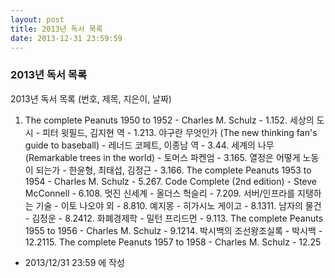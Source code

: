 ```yaml
---
layout: post
title: 2013년 독서 목록
date: 2013-12-31 23:59:59
---
```


### 2013년 독서 목록

2013년 독서 목록 (번호, 제목, 지은이, 날짜)

1. The complete Peanuts 1950 to 1952 - Charles M. Schulz - 1.152. 세상의 도시 - 피터 윗필드, 김지현 역 - 1.213. 야구란 무엇인가 (The new thinking fan's guide to baseball) - 레너드 코페트, 이종남 역 - 3.44. 세계의 나무 (Remarkable trees in the world) - 토머스 파켄엄 - 3.165. 열정은 어떻게 노동이 되는가 - 한윤형, 최태섭, 김정근 - 3.166. The complete Peanuts 1953 to 1954 - Charles M. Schulz - 5.267. Code Complete (2nd edition) - Steve McConnell - 6.108. 멋진 신세계 - 올더스 헉슬리 - 7.209. 서버/인프라를 지탱하는 기술 - 이토 나오야 외 - 8.810. 예지몽 - 히가시노 게이고 - 8.1311. 남자의 물건 - 김정운 - 8.2412. 화폐경제학 - 밀턴 프리드먼 - 9.113. The complete Peanuts 1955 to 1956 - Charles M. Schulz - 9.1214. 박시백의 조선왕조실록 - 박시백 - 12.2115. The complete Peanuts 1957 to 1958 - Charles M. Schulz - 12.25



- 2013/12/31 23:59 에 작성